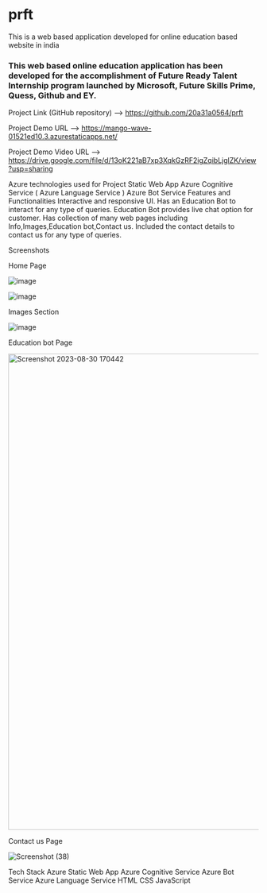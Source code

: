 # prft

This is a web based application developed for online education based website in india

### This web based online education application has been developed for the accomplishment of Future Ready Talent Internship program launched by Microsoft, Future Skills Prime, Quess, Github and EY.

Project Link (GitHub repository) --> https://github.com/20a31a0564/prft

Project Demo URL --> https://mango-wave-01521ed10.3.azurestaticapps.net/

Project Demo Video URL --> https://drive.google.com/file/d/13oK221aB7xp3XqkGzRF2igZqibLjglZK/view?usp=sharing

Azure technologies used for Project
Static Web App
Azure Cognitive Service ( Azure Language Service )
Azure Bot Service
Features and Functionalities
Interactive and responsive UI.
Has an Education Bot to interact for any type of queries.
Education Bot provides live chat option for customer.
Has collection of many web pages including Info,Images,Education bot,Contact us.
Included the contact details to contact us for any type of queries.

Screenshots

Home Page

![image](https://github.com/20a31a0564/prft/assets/110079916/a035edae-a680-42dc-90e4-a50e83f16f39)

![image](https://github.com/20a31a0564/prft/assets/110079916/3fd7c6f0-e2d2-4e12-b4ab-c333dd76e5b5)

Images Section

![image](https://github.com/20a31a0564/prft/assets/110079916/34da7eff-c394-4e3f-9df8-169e1b617d54)

Education bot Page

<img width="959" alt="Screenshot 2023-08-30 170442" src="https://github.com/20a31a0564/prft/assets/110079916/dac275aa-6492-48ea-907d-bfac9d45a8fb">

Contact us Page

![Screenshot (38)](https://github.com/20a31a0564/prft/assets/110079916/d385bbd4-911c-42f6-a61c-7190eb35aa71)

Tech Stack
Azure Static Web App
Azure Cognitive Service
Azure Bot Service
Azure Language Service
HTML
CSS
JavaScript
